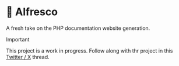 # 🍃 Alfresco

A fresh take on the PHP documentation website generation.

> [!IMPORTANT] 
> This project is a work in progress. Follow along with thr project in this [Twitter / X](https://x.com/timacdonald87/status/1631504755225919489) thread.
